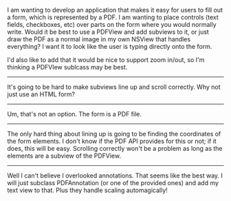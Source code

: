 

I am wanting to develop an application that makes it easy for users to fill out a form, which is represented by a PDF. I am wanting to place controls (text fields, checkboxes, etc) over parts on the form where you would normally write. Would it be best to use a PDFView and add subviews to it, or just draw the PDF as a normal image in my own NSView that handles everything? I want it to look like the user is typing directly onto the form.

I'd also like to add that it would be nice to support zoom in/out, so I'm thinking a PDFVIew sublcass may be best.

----

It's going to be hard to make subviews line up and scroll correctly. Why not just use an HTML form?

----

Um, that's not an option. The form is a PDF file. 

----

The only hard thing about lining up is going to be finding the coordinates of the form elements. I don't know if the PDF API provides for this or not; if it does, this will be easy. Scrolling correctly won't be a problem as long as the elements are a subview of the PDFView.

----

Well I can't believe I overlooked annotations. That seems like the best way. I will just subclass PDFAnnotation (or one of the provided ones) and add my text view to that. Plus they handle scaling automagically!
